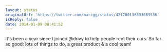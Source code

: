 ```yaml
---
layout: status
originalUrl: 'https://twitter.com/marcgg/status/421200136833089536'
isReply: false
date: 2014-01-09 08:41:52
---
```


It's been a year since I joined @drivy to help people rent their cars. So far so good: lots of things to do, a great product &amp; a cool team!

